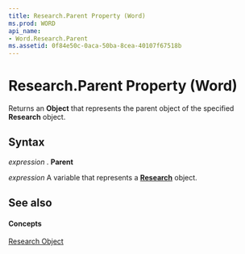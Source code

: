 ```yaml
---
title: Research.Parent Property (Word)
ms.prod: WORD
api_name:
- Word.Research.Parent
ms.assetid: 0f84e50c-0aca-50ba-8cea-40107f67518b
---
```



# Research.Parent Property (Word)

Returns an  **Object** that represents the parent object of the specified **Research** object.


## Syntax

 _expression_ . **Parent**

 _expression_ A variable that represents a **[Research](research-object-word.md)** object.


## See also


#### Concepts


[Research Object](research-object-word.md)

